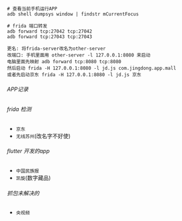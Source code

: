 
```shell
# 查看当前手机运行APP
adb shell dumpsys window | findstr mCurrentFocus

# frida 端口转发
adb forward tcp:27042 tcp:27042
adb forward tcp:27043 tcp:27043

更名: 将frida-server改名为other-server
改端口: 手机里面用 other-server -l 127.0.0.1:8080 来启动
电脑里面先映射 adb forward tcp:8080 tcp:8080 
然后启动 frida -H 127.0.0.1:8080 -l jd.js com.jingdong.app.mall
或者先启动京东 frida -H 127.0.0.1:8080 -l jd.js 京东
```
###### APP记录
###### frida 检测
- `京东`
- `无线苏州`(改名字不好使)

###### flutter 开发的app
- `中国民族报`
- `凯旋`(数字藏品)

###### 抓包未解决的
- `央视频`
